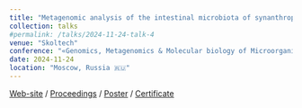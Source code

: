 ```yaml
---
title: "Metagenomic analysis of the intestinal microbiota of synanthropic bats: insect viruses, antibiotic resistance genes and metabolic potential"
collection: talks
#permalink: /talks/2024-11-24-talk-4
venue: "Skoltech"
conference: "«Genomics, Metagenomics & Molecular biology of Microorganisms (III GMMMC)»"
date: 2024-11-24
location: "Moscow, Russia 🇷🇺"
---
```


<a href="https://studymeta.ru/gmmmc2024"><i class="fas fa-fw fa-link zoom" aria-hidden="true"></i>Web-site</a> / 
<a href="https://studymeta.ru/conference_2024_abstracts"><i class="fas fa-fw fa-link zoom" aria-hidden="true"></i>Proceedings</a> / 
<a href="http://iliapopov17.github.io/files/Conferences/IIIGMMMC/PopovIlia_III_GMMMC_poster.pdf"><i class="fas fa-fw fa-file-pdf zoom" aria-hidden="true"></i>Poster</a> / 
<a href="http://iliapopov17.github.io/files/Conferences/IIIGMMMC/PopovIlia_III_GMMMC_certificate.pdf"><i class="fas fa-fw fa-file-pdf zoom" aria-hidden="true"></i>Certificate</a>